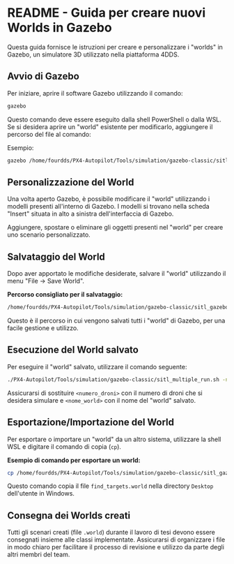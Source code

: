 # README - Guida per creare nuovi Worlds in Gazebo

Questa guida fornisce le istruzioni per creare e personalizzare i "worlds" in Gazebo, un simulatore 3D utilizzato nella piattaforma 4DDS.

## Avvio di Gazebo

Per iniziare, aprire il software Gazebo utilizzando il comando:

```bash
gazebo
```

Questo comando deve essere eseguito dalla shell PowerShell o dalla WSL. Se si desidera aprire un "world" esistente per modificarlo, aggiungere il percorso del file al comando:

Esempio:

```bash
gazebo /home/fourdds/PX4-Autopilot/Tools/simulation/gazebo-classic/sitl_gazebo-classic/worlds/<nome_file>.world
```

## Personalizzazione del World

Una volta aperto Gazebo, è possibile modificare il "world" utilizzando i modelli presenti all'interno di Gazebo. I modelli si trovano nella scheda "Insert" situata in alto a sinistra dell'interfaccia di Gazebo.

Aggiungere, spostare o eliminare gli oggetti presenti nel "world" per creare uno scenario personalizzato.

## Salvataggio del World

Dopo aver apportato le modifiche desiderate, salvare il "world" utilizzando il menu "File -> Save World".

**Percorso consigliato per il salvataggio:**

```bash
/home/fourdds/PX4-Autopilot/Tools/simulation/gazebo-classic/sitl_gazebo-classic/worlds
```

Questo è il percorso in cui vengono salvati tutti i "world" di Gazebo, per una facile gestione e utilizzo.

## Esecuzione del World salvato

Per eseguire il "world" salvato, utilizzare il comando seguente:

```bash
./PX4-Autopilot/Tools/simulation/gazebo-classic/sitl_multiple_run.sh -n <numero_droni> -w <nome_world>
```

Assicurarsi di sostituire `<numero_droni>` con il numero di droni che si desidera simulare e `<nome_world>` con il nome del "world" salvato.

## Esportazione/Importazione del World

Per esportare o importare un "world" da un altro sistema, utilizzare la shell WSL e digitare il comando di copia (`cp`).

**Esempio di comando per esportare un world:**

```bash
cp /home/fourdds/PX4-Autopilot/Tools/simulation/gazebo-classic/sitl_gazebo-classic/worlds/find_targets.world /mnt/c/Users/username/Desktop/
```

Questo comando copia il file `find_targets.world` nella directory `Desktop` dell'utente in Windows.

## Consegna dei Worlds creati

Tutti gli scenari creati (file `.world`) durante il lavoro di tesi devono essere consegnati insieme alle classi implementate. Assicurarsi di organizzare i file in modo chiaro per facilitare il processo di revisione e utilizzo da parte degli altri membri del team.
